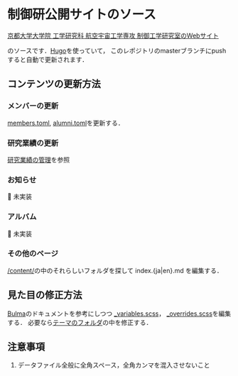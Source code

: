 # 制御研公開サイトのソース

[京都大学大学院 工学研究科 航空宇宙工学専攻 制御工学研究室のWebサイト](http://control.kuaero.kyoto-u.ac.jp/)

のソースです．[Hugo](https://gohugo.io/)を使っていて，
このレポジトリのmasterブランチにpushすると自動で更新されます．

## コンテンツの更新方法
### メンバーの更新
[members.toml](data/members.toml), [alumni.toml](data/alumni.toml)を更新する．

### 研究業績の更新
[研究業績の管理](/doc/publication.md)を参照

### お知らせ
:construction: 未実装

### アルバム
:construction: 未実装

### その他のページ
[/content/](/content/)の中のそれらしいフォルダを探して
index.{ja|en}.md を編集する．

## 見た目の修正方法
[Bulma](https://bulma.io/)のドキュメントを参考にしつつ
[_variables.scss](/themes/ctrl-lab/assets/sass/_variables.scss)，
[_overrides.scss](/themes/ctrl-lab/assets/sass/_overrides.scss)を編集する．
必要なら[テーマのフォルダ](/themes/ctrl-lab/)の中を修正する．

## 注意事項

1. データファイル全般に全角スペース，全角カンマを混入させないこと

